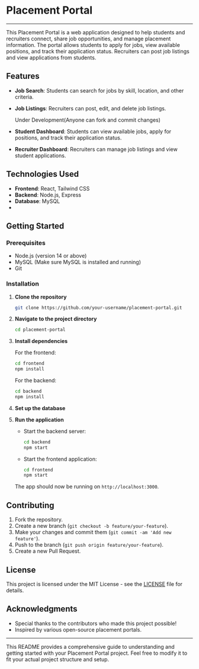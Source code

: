 # Placement Portal
---

This Placement Portal is a web application designed to help students and recruiters connect, share job opportunities, and manage placement information. The portal allows students to apply for jobs, view available positions, and track their application status. Recruiters can post job listings and view applications from students.

## Features

- **Job Search**: Students can search for jobs by skill, location, and other criteria.
- **Job Listings**: Recruiters can post, edit, and delete job listings.

  Under Development(Anyone can fork and commit changes)
- **Student Dashboard**: Students can view available jobs, apply for positions, and track their application status.
- **Recruiter Dashboard**: Recruiters can manage job listings and view student applications.

## Technologies Used

- **Frontend**: React, Tailwind CSS
- **Backend**: Node.js, Express
- **Database**: MySQL
- 
## Getting Started

### Prerequisites

- Node.js (version 14 or above)
- MySQL (Make sure MySQL is installed and running)
- Git

### Installation

1. **Clone the repository**

   ```bash
   git clone https://github.com/your-username/placement-portal.git
   ```

2. **Navigate to the project directory**

   ```bash
   cd placement-portal
   ```

3. **Install dependencies**

   For the frontend:
   ```bash
   cd frontend
   npm install
   ```

   For the backend:
   ```bash
   cd backend
   npm install
   ```

4. **Set up the database**



5. **Run the application**

   - Start the backend server:
     ```bash
     cd backend
     npm start
     ```

   - Start the frontend application:
     ```bash
     cd frontend
     npm start
     ```

   The app should now be running on `http://localhost:3000`.

## Contributing

1. Fork the repository.
2. Create a new branch (`git checkout -b feature/your-feature`).
3. Make your changes and commit them (`git commit -am 'Add new feature'`).
4. Push to the branch (`git push origin feature/your-feature`).
5. Create a new Pull Request.

## License

This project is licensed under the MIT License - see the [LICENSE](LICENSE) file for details.

## Acknowledgments

- Special thanks to the contributors who made this project possible!
- Inspired by various open-source placement portals.

---

This README provides a comprehensive guide to understanding and getting started with your Placement Portal project. Feel free to modify it to fit your actual project structure and setup.
